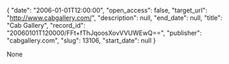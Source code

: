 {
  "date": "2006-01-01T12:00:00", 
  "open_access": false, 
  "target_url": "http://www.cabgallery.com/", 
  "description": null, 
  "end_date": null, 
  "title": "Cab Gallery", 
  "record_id": "20060101T120000/FFt+fThJqoosXovVVUWEwQ==", 
  "publisher": "cabgallery.com", 
  "slug": 13106, 
  "start_date": null
}

None